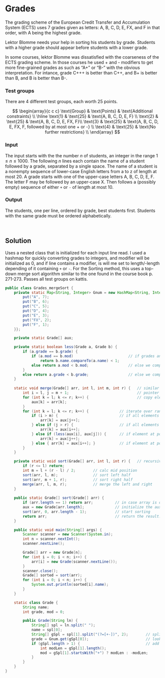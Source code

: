 # Grades

The grading scheme of the European Credit Transfer and Accumulation System (ECTS) uses 7 grades given as letters: A, B, C, D, E, FX, and F in that order, with A being the highest grade.

Lektor Blomme needs your help in sorting his students by grade. Students with a higher grade should appear before students with a lower grade.

In some courses, lektor Blomme was dissatisfied with the coarseness of the ECTS grading scheme. In those courses he used + and - modifiers to get more fine-grained grades as such as “A+” or “B-” with the obvious interpretation. For intance, grade C+++ is better than C++, and B+ is better than B, and B is better than B-.

### Test groups

There are 4 different test groups, each worth 25 points.

$$
\begin{array}{c c c}
  \text{Group} & \text{Points} & \text{Additional constraints} \\
  \hline
  \text{1} & \text{25} & \text{A, B, C, D, E, F} \\
  \text{2} & \text{25} & \text{A, B, C, D, E, FX, F}\\
  \text{3} & \text{25} & \text{A, B, C, D, E, FX, F, followed by at most one + or -} \\
  \text{4} & \text{25} & \text{No further restrictions} \\
\end{array}
$$

### Input

The input starts with the the number $n$ of students, an integer in the range $1 \leq n \leq 1000$. The following $n$ lines each contain the name of a student followed by a grade, separated by a single space. The name of a student is a nonempty sequence of lower-case English letters from a to z of length at most 20. A grade starts with one of the upper-case letters A, B, C, D, E, F. The letter F may be followed by an upper-case X. Then follows a (possibly empty) sequence of either `+` or `-` of length at most 10.

### Output

The students, one per line, ordered by grade, best students first. Students with the same grade must be ordered alphabetically.

<br/>

## Solution

Uses a nested class that is initialized for each input line read. I used a hashmap for quickly converting grades to integers, and modifier will be initialized as 0, and if line contains a modifier, is will me set to length/-length depending of it containing `+` or `-`. For the Sorting method, this uses a top-down merge sort algorithm similar to the one found in the course book p. 271-273. Passes all test groups on kattis.

```java
public class Grades_mergeSort {
    private static Map<String, Integer> Gnum = new HashMap<String, Integer>() {{
        put("A", 7);
        put("B", 6);
        put("C", 5);
        put("D", 4);
        put("E", 3);
        put("FX", 2);
        put("F", 1);
    }};

    private static Grade[] aux; 

    private static boolean less(Grade a, Grade b) {
        if (a.grade == b.grade) {                           
            if (a.mod == b.mod)                         // if grades and modifiers are equal, name is compared
                return b.name.compareTo(a.name) < 1;    
            else return a.mod < b.mod;                  // else we compare modifiers
        } 
        else return a.grade < b.grade;                  // else we compare grades
    }
    
    static void merge(Grade[] arr, int l, int m, int r) {   // similar to segdewick, see p. 271
        int i = l, j = m + 1;                               // pointer initialization for left and right halves of arr
        for (int k = l; k <= r; k++) {                      // copy elements from arr to aux
            aux[k] = arr[k];
        }
        for (int k = l; k <= r; k++) {              // iterate over range l..r (including r)
            if (i > m) {                            // if all elements of first half have been processed
                arr[k] = aux[j++]; 
            } else if (j > r) {                     // if all elements of second half have been processed
                arr[k] = aux[i++];
            } else if (less(aux[i], aux[j])) {      // if element at pos i < j, place the element j at k in arr
                arr[k] = aux[j++]; 
            } else { arr[k] = aux[i++]; }           // if element at pos j < i, place element i at k in arr
        }
    }

    private static void sort(Grade[] arr, int l, int r) {   // recursively "split" arr into two halves
        if (r <= l) return;
        int m = l + (r - l) / 2;        // calc mid position
        sort(arr, l, m);                // sort left half
        sort(arr, m + 1, r);            // sort right half
        merge(arr, l, m, r);            // merge the left and right
    }
    
    public static Grade[] sort(Grade[] arr) {
        if (arr.length == 1) return arr;          // in case array is of length 1, it is sorted
        aux = new Grade[arr.length];              // initialize the auxiliary array    
        sort(arr, 0, arr.length - 1);             // start sorting
        return arr;                               // return the result.
    }

    public static void main(String[] args) {
        Scanner scanner = new Scanner(System.in);
        int n = scanner.nextInt();
        scanner.nextLine();

        Grade[] arr = new Grade[n];
        for (int i = 0; i < n; i++) { 
            arr[i] = new Grade(scanner.nextLine());
        }
        scanner.close();
        Grade[] sorted = sort(arr);
        for (int i = 0; i < n; i++) {
            System.out.println(sorted[i].name);
        }
    }

    static class Grade {
        String name;
        int grade, mod = 0; 

        public Grade(String ln) {
            String[] spl = ln.split(" ");
            name = spl[0];
            String[] gSpl = spl[1].split("(?=[+-])", 2);        // split by "+/-"
            grade = Gnum.get(gSpl[0]);                          // lookup int rep of grade chars
            if (gSpl.length > 1) {                              // add value to modifier
                int modLen = gSpl[1].length();
                mod = gSpl[1].startsWith("+") ? modLen : -modLen;
            }
        }
    }
}
```

```python

```
